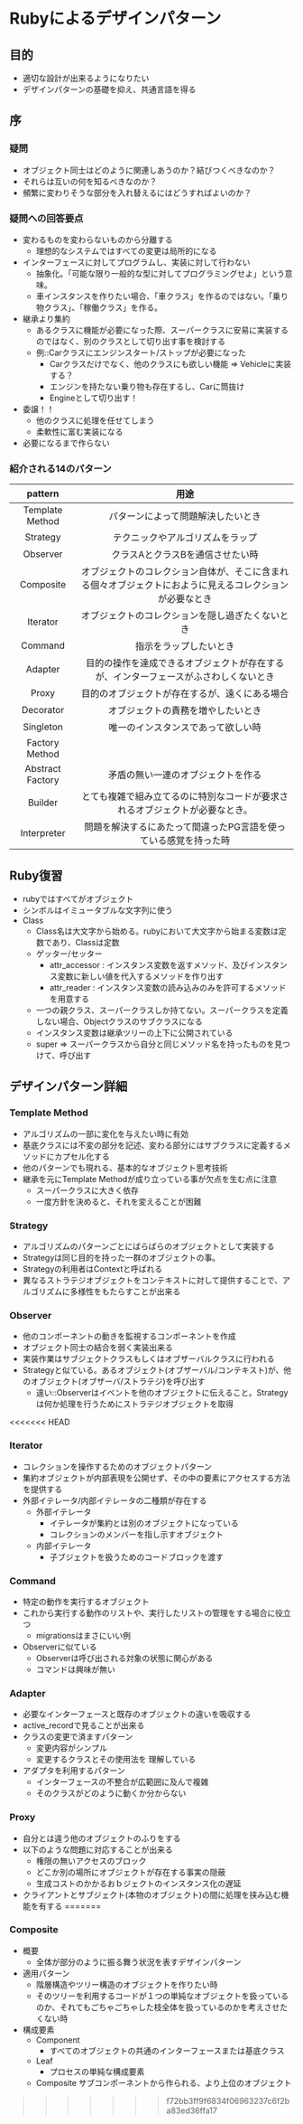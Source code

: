 # Rubyによるデザインパターン
## 目的
* 適切な設計が出来るようになりたい
* デザインパターンの基礎を抑え、共通言語を得る

## 序
### 疑問
* オブジェクト同士はどのように関連しあうのか？結びつくべきなのか？
* それらは互いの何を知るべきなのか？
* 頻繁に変わりそうな部分を入れ替えるにはどうすればよいのか？

### 疑問への回答要点
* 変わるものを変わらないものから分離する
    * 理想的なシステムではすべての変更は局所的になる
* インターフェースに対してプログラムし、実装に対して行わない
    * 抽象化。「可能な限り一般的な型に対してプログラミングせよ」という意味。
    * 車インスタンスを作りたい場合、「車クラス」を作るのではない。「乗り物クラス」、「稼働クラス」を作る。
* 継承より集約
    * あるクラスに機能が必要になった際、スーパークラスに安易に実装するのではなく、別のクラスとして切り出す事を検討する
    * 例::Carクラスにエンジンスタート/ストップが必要になった
        * Carクラスだけでなく、他のクラスにも欲しい機能 => Vehicleに実装する？
        * エンジンを持たない乗り物も存在するし、Carに筒抜け
        * Engineとして切り出す！
* 委譲！！
    * 他のクラスに処理を任せてしまう
    * 柔軟性に富む実装になる
* 必要になるまで作らない


### 紹介される14のパターン

| pattern          | 用途                                                                                                     |
|:----------------:|:--------------------------------------------------------------------------------------------------------:|
| Template Method  | パターンによって問題解決したいとき                                                                       |
| Strategy         | テクニックやアルゴリズムをラップ                                                                         |
| Observer         | クラスAとクラスBを通信させたい時                                                                         |
| Composite        | オブジェクトのコレクション自体が、そこに含まれる個々オブジェクトにおように見えるコレクションが必要なとき |
| Iterator         | オブジェクトのコレクションを隠し過ぎたくないとき                                                         |
| Command          | 指示をラップしたいとき                                                                                   |
| Adapter          | 目的の操作を達成できるオブジェクトが存在するが、インターフェースがふさわしくないとき                     |
| Proxy            | 目的のオブジェクトが存在するが、遠くにある場合                                                           |
| Decorator        | オブジェクトの責務を増やしたいとき                                                                       |
| Singleton        | 唯一のインスタンスであって欲しい時                                                                       |
| Factory Method   |                                                                                                          |
| Abstract Factory | 矛盾の無い一連のオブジェクトを作る                                                                       |
| Builder          | とても複雑で組み立てるのに特別なコードが要求されるオブジェクトが必要なとき。                             |
| Interpreter      | 問題を解決するにあたって間違ったPG言語を使っている感覚を持った時                                         |


## Ruby復習
* rubyではすべてがオブジェクト
* シンボルはイミュータブルな文字列に使う
* Class
    * Class名は大文字から始める。rubyにおいて大文字から始まる変数は定数であり、Classは定数
    * ゲッター/セッター
        * attr_accessor : インスタンス変数を返すメソッド、及びインスタンス変数に新しい値を代入するメソッドを作り出す
        * attr_reader : インスタンス変数の読み込みのみを許可するメソッドを用意する
    * 一つの親クラス、スーパークラスしか持てない。スーパークラスを定義しない場合、Objectクラスのサブクラスになる
    * インスタンス変数は継承ツリーの上下に公開されている
    * super => スーパークラスから自分と同じメソッド名を持ったものを見つけて、呼び出す

## デザインパターン詳細
### Template Method
* アルゴリズムの一部に変化を与えたい時に有効
* 基底クラスには不変の部分を記述、変わる部分にはサブクラスに定義するメソッドにカプセル化する
* 他のパターンでも現れる、基本的なオブジェクト思考技術
* 継承を元にTemplate Methodが成り立っている事が欠点を生む点に注意
    * スーパークラスに大きく依存
    * 一度方針を決めると、それを変えることが困難

### Strategy
* アルゴリズムのパターンごとにばらばらのオブジェクトとして実装する
* Strategyは同じ目的を持った一群のオブジェクトの事。
* Strategyの利用者はContextと呼ばれる
* 異なるストラテジオブジェクトをコンテキストに対して提供することで、アルゴリズムに多様性をもたらすことが出来る


### Observer 
* 他のコンポーネントの動きを監視するコンポーネントを作成
* オブジェクト同士の結合を弱く実装出来る
* 実装作業はサブジェクトクラスもしくはオブザーバルクラスに行われる
* Strategyと似ている。あるオブジェクト(オブザーバル/コンテキスト)が、他のオブジェクト(オブザーバ/ストラテジ)を呼び出す
    * 違い::Observerはイベントを他のオブジェクトに伝えること。Strategyは何か処理を行うためにストラテジオブジェクトを取得

<<<<<<< HEAD

### Iterator
* コレクションを操作するためのオブジェクトパターン
* 集約オブジェクトが内部表現を公開せず、その中の要素にアクセスする方法を提供する
* 外部イテレータ/内部イテレータの二種類が存在する
    * 外部イテレータ
        * イテレータが集約とは別のオブジェクトになっている
        * コレクションのメンバーを指し示すオブジェクト
    * 内部イテレータ
        * 子ブジェクトを扱うためのコードブロックを渡す

### Command
* 特定の動作を実行するオブジェクト
* これから実行する動作のリストや、実行したリストの管理をする場合に役立つ
    * migrationsはまさにいい例
* Observerに似ている
    * Observerは呼び出される対象の状態に関心がある
    * コマンドは興味が無い

### Adapter
* 必要なインターフェースと既存のオブジェクトの違いを吸収する
* active_recordで見ることが出来る
* クラスの変更で済ますパターン
    * 変更内容がシンプル
    * 変更するクラスとその使用法を
    理解している
* アダプタを利用するパターン
    * インターフェースの不整合が広範囲に及んで複雑
    * そのクラスがどのように動くか分からない

### Proxy
* 自分とは違う他のオブジェクトのふりをする
* 以下のような問題に対応することが出来る
    * 権限の無いアクセスのブロック
    * どこか別の場所にオブジェクトが存在する事実の隠蔽
    * 生成コストのかかるおｂジェクトのインスタンス化の遅延
* クライアントとサブジェクト(本物のオブジェクト)の間に処理を挟み込む機能を有する
=======
### Composite
* 概要
    * 全体が部分のように振る舞う状況を表すデザインパターン
* 適用パターン
    * 階層構造やツリー構造のオブジェクトを作りたい時
    * そのツリーを利用するコードが１つの単純なオブジェクトを扱っているのか、それてもごちゃごちゃした枝全体を扱っているのかを考えさせたくない時
* 構成要素
    * Component
        * すべてのオブジェクトの共通のインターフェースまたは基底クラス
    * Leaf
        * プロセスの単純な構成要素
    * Composite
        サブコンポーネントから作られる、より上位のオブジェクト


>>>>>>> f72bb3ff9f6834f06963237c6f2ba83ed36ffa17
